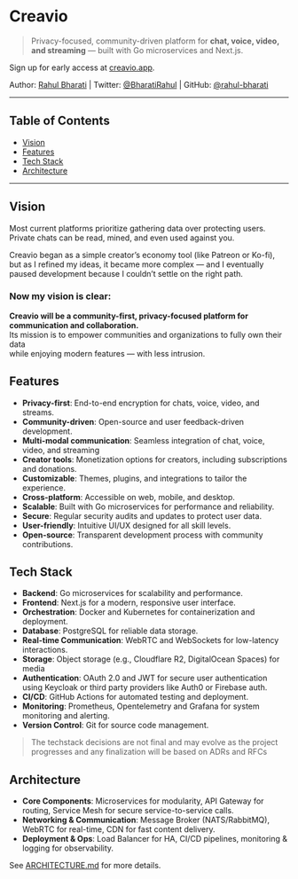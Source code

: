 # Creavio

> Privacy-focused, community-driven platform for **chat, voice, video, and streaming** — built with Go microservices and Next.js.

Sign up for early access at [creavio.app](https://creavio.app).

Author: [Rahul Bharati](https://rahulbharati.dev) | Twitter: [@BharatiRahul](https://twitter.com/BharatiRahul) | GitHub: [@rahul-bharati](https://github.com/rahul-bharati)

---
## Table of Contents
- [Vision](#vision)
- [Features](#features)
- [Tech Stack](#tech-stack)
- [Architecture](#architecture)

---

## Vision

Most current platforms prioritize gathering data over protecting users.  
Private chats can be read, mined, and even used against you.

Creavio began as a simple creator’s economy tool (like Patreon or Ko-fi),  
but as I refined my ideas, it became more complex — and I eventually  
paused development because I couldn’t settle on the right path.

### Now my vision is clear:

**Creavio will be a community-first, privacy-focused platform for communication and collaboration.**  
Its mission is to empower communities and organizations to fully own their data  
while enjoying modern features — with less intrusion.

## Features 
- **Privacy-first**: End-to-end encryption for chats, voice, video, and streams.
- **Community-driven**: Open-source and user feedback-driven development.
- **Multi-modal communication**: Seamless integration of chat, voice, video, and streaming
- **Creator tools**: Monetization options for creators, including subscriptions and donations.
- **Customizable**: Themes, plugins, and integrations to tailor the experience.
- **Cross-platform**: Accessible on web, mobile, and desktop.
- **Scalable**: Built with Go microservices for performance and reliability.
- **Secure**: Regular security audits and updates to protect user data.
- **User-friendly**: Intuitive UI/UX designed for all skill levels.
- **Open-source**: Transparent development process with community contributions.

## Tech Stack
- **Backend**: Go microservices for scalability and performance.
- **Frontend**: Next.js for a modern, responsive user interface.
- **Orchestration**: Docker and Kubernetes for containerization and deployment.
- **Database**: PostgreSQL for reliable data storage.
- **Real-time Communication**: WebRTC and WebSockets for low-latency interactions.
- **Storage**: Object storage (e.g., Cloudflare R2, DigitalOcean Spaces) for media
- **Authentication**: OAuth 2.0 and JWT for secure user authentication using Keycloak or third party providers like Auth0 or Firebase auth.
- **CI/CD**: GitHub Actions for automated testing and deployment.
- **Monitoring**: Prometheus, Opentelemetry and Grafana for system monitoring and alerting.
- **Version Control**: Git for source code management.

> The techstack decisions are not final and may evolve as the project progresses and any finalization will be based on ADRs and RFCs

## Architecture

- **Core Components**: Microservices for modularity, API Gateway for routing, Service Mesh for secure service-to-service calls.
- **Networking & Communication**: Message Broker (NATS/RabbitMQ), WebRTC for real-time, CDN for fast content delivery.
- **Deployment & Ops**: Load Balancer for HA, CI/CD pipelines, monitoring & logging for observability.


See [ARCHITECTURE.md](./docs/architechture/README.md) for more details.